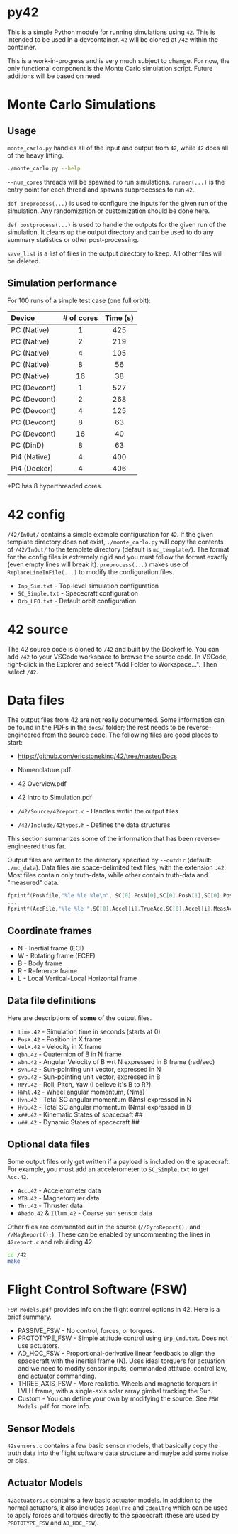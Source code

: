 
# py42

This is a simple Python module for running simulations using `42`. This is intended to be used in a devcontainer. `42` will be cloned at `/42` within the container. 

This is a work-in-progress and is very much subject to change. For now, the only functional component is the Monte Carlo simulation script. Future additions will be based on need.





# Monte Carlo Simulations

## Usage

`monte_carlo.py` handles all of the input and output from `42`, while `42` does all of the heavy lifting.  

```bash
./monte_carlo.py --help
```

`--num_cores` threads will be spawned to run simulations. `runner(...)` is the entry point for each thread and spawns subprocesses to run `42`. 

`def preprocess(...)` is used to configure the inputs for the given run of the simulation. Any randomization or customization should be done here.

`def postprocess(...)` is used to handle the outputs for the given run of the simulation. It cleans up the output directory and can be used to do any summary statistics or other post-processing.

`save_list` is a list of files in the output directory to keep. All other files will be deleted.


## Simulation performance

For 100 runs of a simple test case (one full orbit):

| Device       | # of cores | Time (s)  |
|:-------------|:----------:|:---------:|
| PC (Native)  |      1     |    425    |
| PC (Native)  |      2     |    219    |
| PC (Native)  |      4     |    105    |
| PC (Native)  |      8     |    56     |
| PC (Native)  |      16    |    38     |
| PC (Devcont) |      1     |    527    |
| PC (Devcont) |      2     |    268    |
| PC (Devcont) |      4     |    125    |
| PC (Devcont) |      8     |    63     |
| PC (Devcont) |      16    |    40     |
| PC (DinD)    |      8     |    63     |
| Pi4 (Native) |      4     |    400    |
| Pi4 (Docker) |      4     |    406    |

\*PC has 8 hyperthreaded cores.

# 42 config

`/42/InOut/` contains a simple example configuration for `42`. If the given template directory does not exist, `./monte_carlo.py` will copy the contents of `/42/InOut/` to the template directory (default is `mc_template/`). The format for the config files is extremely rigid and you must follow the format exactly (even empty lines will break it). `preprocess(...)` makes use of `ReplaceLineInFile(...)` to modify the configuration files.

- `Inp_Sim.txt`   - Top-level simulation configuration
- `SC_Simple.txt` - Spacecraft configuration
- `Orb_LEO.txt`   - Default orbit configuration



# 42 source

The 42 source code is cloned to `/42` and built by the Dockerfile. You can add `/42` to your VSCode workspace to browse the source code. In VSCode, right-click in the Explorer and select "Add Folder to Workspace...". Then select `/42`. 



# Data files

The output files from 42 are not really documented. Some information can be found in the PDFs in the `docs/` folder; the rest needs to be reverse-engineered from the source code. 
The following files are good places to start:

- https://github.com/ericstoneking/42/tree/master/Docs

- Nomenclature.pdf
- 42 Overview.pdf
- 42 Intro to Simulation.pdf
- `/42/Source/42report.c` - Handles writin the output files
- `/42/Include/42types.h` - Defines the data structures

This section summarizes some of the information that has been reverse-engineered thus far.

Output files are written to the directory specified by `--outdir` (default: `./mc_data`). Data files are space-delimited text files, with the extension `.42`. Most files contain only truth-data, while other contain truth-data and "measured" data. 

```c
fprintf(PosNfile,"%le %le %le\n", SC[0].PosN[0],SC[0].PosN[1],SC[0].PosN[2]);
...
fprintf(AccFile,"%le %le ",SC[0].Accel[i].TrueAcc,SC[0].Accel[i].MeasAcc);
```

## Coordinate frames

- N - Inertial frame (ECI)
- W - Rotating frame (ECEF)
- B - Body frame
- R - Reference frame
- L - Local Vertical-Local Horizontal frame


## Data file definitions

Here are descriptions of **some** of the output files.

- `time.42` - Simulation time in seconds (starts at 0)
- `PosX.42` - Position in X frame
- `VelX.42` - Velocity in X frame
- `qbn.42`  - Quaternion of B in N frame
- `wbn.42`  - Angular Velocity of B wrt N expressed in B frame (rad/sec)
- `svn.42`  - Sun-pointing unit vector, expressed in N 
- `svb.42`  - Sun-pointing unit vector, expressed in B 
- `RPY.42`  - Roll, Pitch, Yaw (I believe it's B to R?)
- `HWhl.42` - Wheel angular momentum, (Nms)
- `Hvn.42`  - Total SC angular momentum (Nms) expressed in N
- `Hvb.42`  - Total SC angular momentum (Nms) expressed in B
- `x##.42`  - Kinematic States of spacecraft ##
- `u##.42`  - Dynamic States of spacecraft ##

## Optional data files

Some output files only get written if a payload is included on the spacecraft. For example, you must add an accelerometer to `SC_Simple.txt` to get `Acc.42`.

- `Acc.42` - Accelerometer data
- `MTB.42` - Magnetorquer data
- `Thr.42` - Thruster data
- `Abedo.42` & `Illum.42` - Coarse sun sensor data

Other files are commented out in the source (`//GyroReport();` and `//MagReport();`). These can be enabled by uncommenting the lines in `42report.c` and rebuilding 42.

```bash
cd /42
make
```

# Flight Control Software (FSW)

`FSW Models.pdf` provides info on the flight control options in 42. Here is a brief summary.

- PASSIVE_FSW - No control, forces, or torques. 
- PROTOTYPE_FSW - Simple attitude control using `Inp_Cmd.txt`. Does not use actuators.
- AD_HOC_FSW - Proportional-derivative linear feedback to align the spacecraft with the inertial frame (N). Uses ideal torquers for actuation and we need to modify sensor inputs, commanded attitude, control law, and actuator commanding.
- THREE_AXIS_FSW - More realistic. Wheels and magnetic torquers in LVLH frame, with a single-axis solar array gimbal tracking the Sun. 
- Custom - You can define your own by modifying the source. See `FSW Models.pdf` for more info.

## Sensor Models

`42sensors.c` contains a few basic sensor models, that basically copy the truth data into the flight software data structure and maybe add some noise or bias.

## Actuator Models

`42actuators.c` contains a few basic actuator models. In addition to the normal actuators, it also includes `IdealFrc` and `IdealTrq` which can be used to apply forces and torques directly to the spacecraft (these are used by `PROTOTYPE_FSW` and `AD_HOC_FSW`).